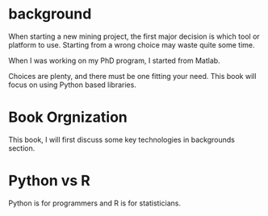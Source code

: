 # background
When starting a new mining project, the first major decision is which tool or platform to use. Starting from a wrong choice may waste quite some time. 

When I was working on my PhD program, I started from Matlab.

Choices are plenty, and there must be one fitting your need. This book will focus on using Python based libraries. 

# Book Orgnization

This book, I will first discuss some key technologies in backgrounds section. 

# Python vs R

Python is for programmers and R is for statisticians.
